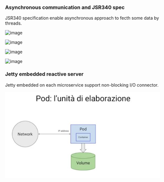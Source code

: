 
### Asynchronous communication and JSR340 spec

JSR340 specification enable asynchronous approach to fecth some data by threads.

![image](https://github.com/antoniopaolacci/Kubernetes/blob/master/img/synchronous.jpg)

![image](https://github.com/antoniopaolacci/Kubernetes/blob/master/img/sync-no-blocking.jpg)

![image](https://github.com/antoniopaolacci/Kubernetes/blob/master/img/asynchronous.jpg)

![image](https://github.com/antoniopaolacci/Kubernetes/blob/master/img/JSR340.jpg)

### Jetty embedded reactive server

Jetty embedded on each microservice support non-blocking I/O connector. 

![image](https://github.com/antoniopaolacci/Kubernetes/blob/master/img/pod.jpg)